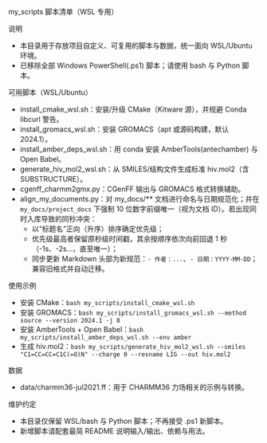 my_scripts 脚本清单（WSL 专用）

说明
- 本目录用于存放项目自定义、可复用的脚本与数据，统一面向 WSL/Ubuntu 环境。
- 已移除全部 Windows PowerShell(.ps1) 脚本；请使用 bash 与 Python 脚本。

可用脚本（WSL/Ubuntu）
- install_cmake_wsl.sh：安装/升级 CMake（Kitware 源），并规避 Conda libcurl 警告。
- install_gromacs_wsl.sh：安装 GROMACS（apt 或源码构建，默认 2024.1）。
- install_amber_deps_wsl.sh：用 conda 安装 AmberTools(antechamber) 与 Open Babel。
- generate_hiv_mol2_wsl.sh：从 SMILES/结构文件生成标准 hiv.mol2（含 SUBSTRUCTURE）。
- cgenff_charmm2gmx.py：CGenFF 输出与 GROMACS 格式转换辅助。
- align_my_documents.py：对 my_docs/** 文档进行命名与日期规范化；并在 `my_docs/project_docs` 下强制 10 位数字前缀唯一（视为文档 ID）。若出现同时入库导致的同秒冲突：
  - 以“标题名”正向（升序）排序确定优先级；
  - 优先级最高者保留原秒级时间戳，其余按顺序依次向前回退 1 秒（-1s、-2s…，直至唯一）；
  - 同步更新 Markdown 头部为新规范：`- 作者：...`、`- 日期：YYYY-MM-DD`；兼容旧格式并自动迁移。

使用示例
- 安装 CMake：`bash my_scripts/install_cmake_wsl.sh`
- 安装 GROMACS：`bash my_scripts/install_gromacs_wsl.sh --method source --version 2024.1 -j 8`
- 安装 AmberTools + Open Babel：`bash my_scripts/install_amber_deps_wsl.sh --env amber`
- 生成 hiv.mol2：`bash my_scripts/generate_hiv_mol2_wsl.sh --smiles "C1=CC=CC=C1C(=O)N" --charge 0 --resname LIG --out hiv.mol2`

数据
- data/charmm36-jul2021.ff：用于 CHARMM36 力场相关的示例与转换。

维护约定
- 本目录仅保留 WSL/bash 与 Python 脚本；不再接受 .ps1 新脚本。
- 新增脚本请配套最简 README 说明输入/输出、依赖与用法。
